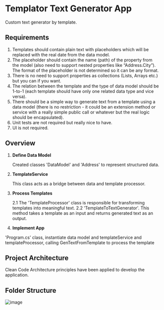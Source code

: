 # Templator Text Generator App

Custom text generator by template.

## Requirements

1. Templates should contain plain text with placeholders which will be replaced with the real date from the data model.
2. The placeholder should contain the name (path) of the property from the model (also need to support nested properties like “Address.City”). The format of the placeholder is not determined so it can be any format. 
3. There is no need to support properties as collections (Lists, Arrays etc.) but you can if you want.
4. The relation between the template and the type of data model should be 1-to-1 (each template should have only one related data type and vice versa).
5. There should be a simple way to generate text from a template using a data model (there is no restriction - it could be an extension method or service with a really simple public call or whatever but the real logic should be encapsulated).
6. Unit tests are not required but really nice to have.
7. UI is not required.

## Overview

1. **Define Data Model**

   Created classes 'DataModel' and 'Address' to represent structured data.

3. **TemplateService** 

    This class acts as a bridge between data and template processor.
   
4. **Process Templates**

   2.1 The 'TemplateProcessor' class is responsible for transforming templates into meaningful text.
   2.2 'TemplateToTextGenerator'. This method takes a template as an input and returns generated text as an output.

 5. **Implement App**
    
   'Program.cs' class, instantiate data model and templateService and templateProcessor, calling GenTextFromTemplate to process the template
## Project Architecture

Clean Code Architecture principles have been applied to develop the application.

## Folder Structure

![image](https://github.com/qasimalik786/TemplateTextGenApp/assets/93033428/cefc5c25-56cc-4660-9685-5f2f13c67a53)



